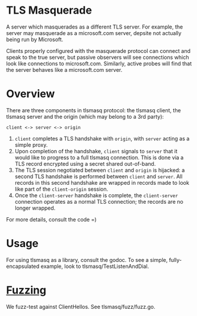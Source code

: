 # TLS Masquerade

A server which masquerades as a different TLS server. For example, the server
may masquerade as a microsoft.com server, depsite not actually being run by
Microsoft.

Clients properly configured with the masquerade protocol can connect and speak
to the true server, but passive observers will see connections which look like
connections to microsoft.com. Similarly, active probes will find that the
server behaves like a microsoft.com server.

# Overview

There are three components in tlsmasq protocol: the tlsmasq client, the tlsmasq server and the origin (which may belong to a 3rd party):

    client <-> server <-> origin

1. `client` completes a TLS handshake with `origin`, with `server` acting as a simple proxy.
2. Upon completion of the handshake, `client` signals to `server` that it would like to progress to a full tlsmasq connection. This is done via a TLS record encrypted using a secret shared out-of-band.
3. The TLS session negotiated between `client` and `origin` is hijacked: a second TLS handshake is performed between `client` and `server`. All records in this second handshake are wrapped in records made to look like part of the `client-origin` session.
4. Once the `client-server` handshake is complete, the `client-server` connection operates as a normal TLS connection; the records are no longer wrapped.

For more details, consult the code =)

# Usage

For using tlsmasq as a library, consult the godoc. To see a simple, fully-encapsulated example, look to tlsmasq/TestListenAndDial.

# [Fuzzing](#fuzzing)

We fuzz-test against ClientHellos. See tlsmasq/fuzz/fuzz.go.
